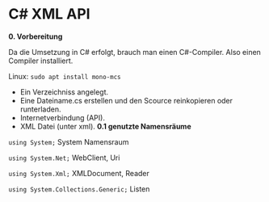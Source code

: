# C# XML API

__0. Vorbereitung__

Da die Umsetzung in C# erfolgt, brauch man einen C#-Compiler.
Also einen Compiler installiert.

Linux:
`sudo apt install mono-mcs`

- Ein Verzeichniss angelegt.
- Eine Dateiname.cs erstellen und den Scource reinkopieren oder runterladen.
- Internetverbindung (API).
- XML Datei (unter xml).
__0.1 genutzte Namensräume__

`using System;` System Namensraum

`using System.Net;` WebClient, Uri

`using System.Xml;` XMLDocument, Reader

`using System.Collections.Generic;` Listen
